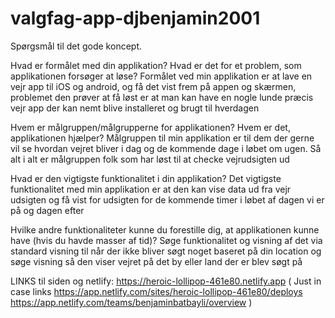 # valgfag-app-djbenjamin2001
Spørgsmål til det gode koncept.

Hvad er formålet med din applikation? Hvad er det for et problem, som applikationen forsøger at løse?
Formålet ved min applikation er at lave en vejr app til iOS og android, og få det vist frem på appen og skærmen, problemet den prøver at få løst er at man kan have en nogle lunde præcis vejr app der kan nemt blive installeret og brugt til hverdagen

Hvem er målgruppen/målgrupperne for applikationen? Hvem er det, applikationen hjælper?
Målgruppen til min applikation er til dem der gerne vil se hvordan vejret bliver i dag og de kommende dage i løbet om ugen. Så alt i alt er målgruppen folk som har løst til at checke vejrudsigten ud

Hvad er den vigtigste funktionalitet i din applikation?
Det vigtigste funktionalitet med min applikation er at den kan vise data ud fra vejr udsigten og få vist for udsigten for de kommende timer i løbet af dagen vi er på og dagen efter 

Hvilke andre funktionaliteter kunne du forestille dig, at applikationen kunne have (hvis du havde masser af tid)? 
Søge funktionalitet og visning af det via standard visning til når der ikke bliver søgt noget baseret på din location og søge visning så den viser vejret på det by eller land der er blev søgt på

LINKS til siden og netlify: 
https://heroic-lollipop-461e80.netlify.app
(
Just in case links
https://app.netlify.com/sites/heroic-lollipop-461e80/deploys
https://app.netlify.com/teams/benjaminbatbayli/overview
)


